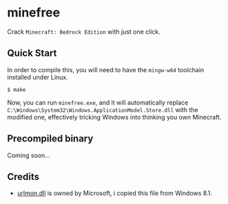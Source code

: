 # minefree

Crack `Minecraft: Bedrock Edition` with just one click.

## Quick Start

In order to compile this, you will need to have the `mingw-w64` toolchain installed under Linux.

```console
$ make
```

Now, you can run `minefree.exe`, and it will automatically replace `C:\Windows\System32\Windows.ApplicationModel.Store.dll` with the modified one, effectively tricking Windows into thinking you own Minecraft.

## Precompiled binary

Coming soon...

## Credits

- [urlmon.dll](./urlmon.dll) is owned by Microsoft, i copied this file from Windows 8.1.

